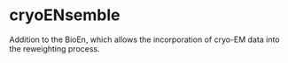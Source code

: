 # cryoENsemble
Addition to the BioEn, which allows the incorporation of cryo-EM data into the reweighting process.
